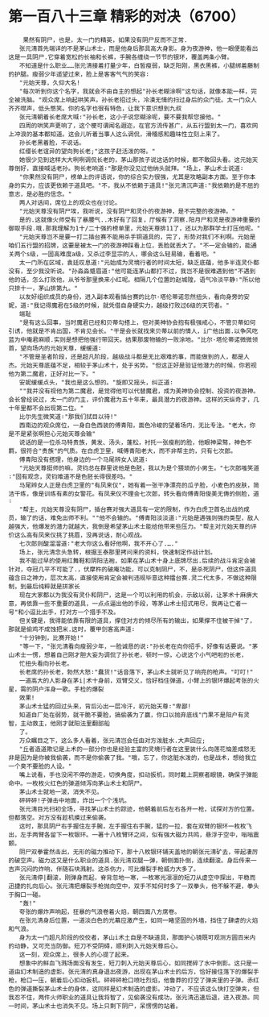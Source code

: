 # 第一百八十三章 精彩的对决（6700）
        果然有阴尸，也是，太一门的精英，如果没有阴尸反而不正常.
       张元清首先端详的不是茅山术士，而是他身后那具高大身影。身为夜游神，他一眼便能看出这是一具阴尸.它穿着宽松的长袖和长裤，手腕各缠绕一节节的银环，覆盖两条小臂。
       不知道是什么职业……张元清接着打量少年，白皙瘦弱，缺乏阳刚，黑衣黑裤，小腿绑着藤制的护腿。瘦弱少年遥望过来，脸上是客客气气的笑容∶
       "元始天尊，久仰大名!
       "每次听到你这个名字，我就会不由自主的想起"孙长老糊涂啊"这句话，就像本能一样，完全被洗脑。"观众席上响起哄笑声。孙长老招过头，冷漠无情的扫过身后的众门徒。太一门众人齐齐噤声，低头憋笑。你的名字也很有特色，让我下意识想到九叔
       张元清朝着长老席大喊∶"孙长老，这小子说您糊涂呢，要不要我帮您接他。"
       四周的哄笑声更响了，这个梗可谓闻名遐迩，在官方流传甚广，从五行盟到太一门，喜欢网上冲浪的基本都知道。这会儿听着当事人这么调侃，滑稽感和趣味性立刻上来了。
       孙长老黑着脸，不说话。
       红缨长老谊异的望向狗长老;"这孩子赶活泼的呀。"
       她很少见到这样大大咧咧调侃长老的，茅山那孩子说这话的时候，都不敢回头看。这元始天尊倒好，直接喊话老孙。狗长老响道∶"那是你没见过他纳头就拜。"场上，茅山术士说道∶
       "你果然没有阴尸，榜单上的评语说，你的综合实力很强，尤其是攻略副本方面。至于你本身的实力，应该更依赖于道具吧。"不，我从不依赖于道具!"张元清沉声道∶"我依赖的是不屈的意志，是必胜的信念。"
       两人对话间，席位上的观众也在讨论。
       "元始天尊没有阴尸埃，我听说，没有阴尸和灵仆的夜游神，是不完整的夜游神。"
       是的.这就像火师受有了暴腰气..木好有了回复，厅候有了洞察.阳月尸和灵是夜游神重要的御取手段.哦.那我理解为1十/二十强的榜单里，元始天尊排11了，还以为那群学士打压他呢。"
       "元始天尊岂不是要一打二插台赛不能用杀手铜道具的，完了，形势对我们不利啊。元始是咱们五行盟的招牌，这要是被太一门的夜游神踩看上位，丢脸就丢大了。"不一定会输的，能通关两个s级，一固高难度a级，又杀过李显宗的人，哪会这么轻易输，看着吧。"
       太一门所在区域，袁廷叹息道∶"元始成为灵境行者的时间太短，缺乏底蕴，他多半连灵仆都没有，至少我没听说。"孙淼淼蹙眉道∶"他可能连茅山都打不过，我岂不是很难遇到他"不遇到他的话，怎么打败他，从爷爷那里换来小红呢。相隔几个位置的赵城隍，语气冷淡平静∶"所以他只排十一，茅山排第九。"
       以友好组织成员的身份，进入副本观看插台赛的比尔·塔伦蒂诺忽然扭头，看向身旁的安妮，道∶"我记得魔君在5级的时候，就凭借自身硬实力，越级打败过6级的天罚者。"
       端耻
       "是有这么回事，当时魔君已经和贝蒂勾搭上，但对美神协会抱有极强戒心，不管贝蒂如何引诱，他就是不肯出国，不肯见会长。"干是会长就找来贝蒂以前的情人，i广他出面.以争风吃蓝为中庵君麻顺.实则是想把他强行带回天。结果那废物输的一败涂地。"比尔·塔伦蒂诺微微领首，望向场内的元始天尊，缓缓道∶
       "不管是圣者阶段，还是超凡阶段，越级战斗都是无比艰难的事，而能做到的人，都是人杰。元始天尊底蕴不足，相较于茅山术十，处于劣势。"但这正好是验证他潜力的时候，你若视他为第二魔君，正好对比一下。"
       安妮缓缓点头，"我也是这么想的。"旋即又摇头，纠正道∶
       ""我并没有视他为第二魔君，是觉得他可以代替魔君，成为美神协会控制、投资的夜游神。会长曾经说过，太一门的门主，评价魔君为五十年来，最具潜力的夜游神。这样的天纵奇才，几十年里都不会出现第二位。"
       比尔先生微笑道∶"那我们拭目以待!"
       西南边的观众席位，一身白色西装的傅青阳，面色冷峻的望着场内，无比专注。"老大，你是不是紧张啊担心元始天尊会输"
       说话的是一位杀马特贵族，黄发、汤头，蓬松，衬托一张瘦削的脸，他眼神梁骜，神色不羁，很符合"贵族"的气质。在白虎卫里，喊傅青阳老大，而不非帮主的，只有七次郎。
       傅青阳没有搭理，他身边的一个马尾辨女人说道∶
       "元始天尊挺师的嘛，灵钧总在群里说他是色胚，我以为是个猥琐的小男生。"七次郎嗤笑道∶"固有观念，灵钧难道不是色胚长得很差吗。"
       马尾辫女人正是白虎卫里的"有凤来仪"，她有着一张干净漂亮的瓜子脸，小麦色的皮肤，简洁干练，像是训练有素的女警花。有凤来仪不理会七次郎，转头看向傅青阳俊美无俦的侧脸，道∶
       "帮主，元始天尊没有阴尸，插台赛对强大道具有一定的限制，作为白虎卫首名出战的成员，输了的话，难免出师不利。""他不会输的。"傅青阳淡淡道∶"元始是遇强则强的类型，敌人越强大，他爆发的潜力就越大，我倒是希望茅山术士能给他带来些压力。"帮主对元始天尊的评价这么高有凤来仪挑了挑眉，没再说话，耐心观战。
       七次郎则酸溜溜道∶"老大你这么看好他啊，我不开心了.…."
       场上，张元清念头急转，根据王泰那里拷问来的资料，快速制定作战计划。
       我不能过早的使用红舞鞋和阴阳法袍，如果在茅山术十身上底牌尽出.后续的战斗肯定会被针对，夺冠几平不可能了.，伏摩杵的破庵功能，可以克制阴尸，不，是杀死阴尸，但这件道具蕴含日之神力，层次太高，直接使用肯定会被判违规毕意这种擂台赛.灵二代太多，不做这种限制，到最后纯粹就是拼家长
       现在大家都以为我没有灵仆和阴尸，这是一个可以利用的机会，示敌以弱，让茅术十麻痹大意，再依靠一些不重要的道具，一点点逼出他的手段，等茅山术士招式用尽，我再让亡者一号"和小逗比出手，打对方一个措手不及。
       但关键是，我得能依靠有限的道具，撑住对方的倾尽所有的输出，如果撑不住被干掉"了，那就是偷鸡不成蚀把米.这时，覆甲剑客高声道∶
       "十分钟到，比赛开始!"
       "等一下，"张元清看向瘦弱少年，一脸诚恳的说∶"孙长老在向你招手，好像有话要说。"茅山术士一愣，想着自己刚才胆大妄为调侃了孙长老，顿时一惊，心说这个小气吧啦的长老，
       忙扭头看向孙长老。
       长老席的孙长老，勃然大怒∶"蠢货!"话音落下，茅山术士就听见了响亮的枪声。"叮叮!"
       一道高大的人影身在茅i|术十身前，双臂交义，恰好档住弹道，小臂上的银环爆起考张的火星，需的阴户浑身一歌。手检的爆裂
       效果!
       茅山术士猛的回过头来，背后沁出一层冷汗，初元始天尊∶"卑鄙!
       知道自厂处在弱势，就干脆不要脸，搞偷袭为了赢，你口以抛弃底线"门果不是阳户有灵智，主动救主，他刚才就阳法里翻部船
       了。
       万众瞩目之下，这么多人看着，张元清岂会任由对方泼脏水.大声回应;
       "丘者造道欺记是上术的一部分你也是经验主富的灵境行者在这里装什么向莲花恼差成怒无非是因为是你被我偷袭，而不是你偷袭了我。"哦，忘了，你这脏水泼的，也是战术，想给我立一个臭不要脸的人设。"
       嘴上说看，手也没闲不停的游走，切换角度，扣动扳机，同时戴上洞察者眼镜，确保子弹能命中。一枚枚火红色的弹道倾泻向茅山术士和阴尸。
       茅山术士就地一滚，消失不见。
       砰砰砰!子弹击中地面，炸出一个个浅坑。
       张元清目光扫初全场，寻找茅山术士的踪迹，他朝着前后左右各开一枪，试探对方的位置。但都落空。对方没有趁机摸过来偷袭。
       这时，那具阴尸右手握住左手腕，左手握住右手腕，猛的一拉，套在双臂的银环一枚枚飞出，左手两臂各留下一枚银环。一著十八枚臂环之间，似有强大磁力共鸣，悬浮于空中，嗡嗡震颤。
       阴尸双拳霍然击出，无形的磁力推动下，那十八枚银环铺天盖地的朝张元清矿去，带起凄厉的破空声。磁力这又是什么职业的道具.张元清双腿一弹，朝侧面扑倒，连续翻滚。身后传来一吉声沉闷的炸响，伴随石块溅射。这杀伤力，可比爆裂手枪威力大多了。
       张元清停|翻滚，刚弹身而起，脊背忽地一寒，一枚寒光凛凛的短刀从虚空中探出，平稳而迅捷的扎向后心。张元清把爆裂手枪抛向空中，双手不知何时多了一双拳头，他不躲不避，拳头于胸口一碰。
       "轰!"
       夸张的爆炸声响起，狂暴的气浪卷着火焰，朝四面八方席卷。
       在张元清身后位置，一道淡白色的光幕应激产生，如同一睹坚固的外墙，挡住了肆虐的火焰和气浪。
       身为太一门超凡阶段的佼佼者，茅山i术土自是不缺道具，那面护心镜既可观测方圆百米内的动静，又可充当防御。短刀不受阴碍，顺利刺入元始天尊后心。
       这一刻，观众席上，很多人的心提了起来。
       想象中的鲜血飞溅场面没有发生，短刀刺入元始天尊后心，如同搅碎了水中倒影。这只是一道由幻术制造的虚影。张元清的真身退出夜游，出现在茅山术士的后方，恰好接住落下的爆裂手枪，枪口一压，朝着后心扣动扳机。砰砰砰枪口喷吐烈焰，他鲁莽的打空了弹夹里的子弹。赤红色的弹道撕裂茅山术士的身体，这同样是幻术制造的虚影。冲动了，不应该这么快打空弹夹，但我忍不住，两件火师职业的道具让我将智了，见偷袭没有成功，张元清迅速后退，进入夜游。同一时间，茅山术士也消失不见。场上只剩下阴尸，呆愣愣的站着。